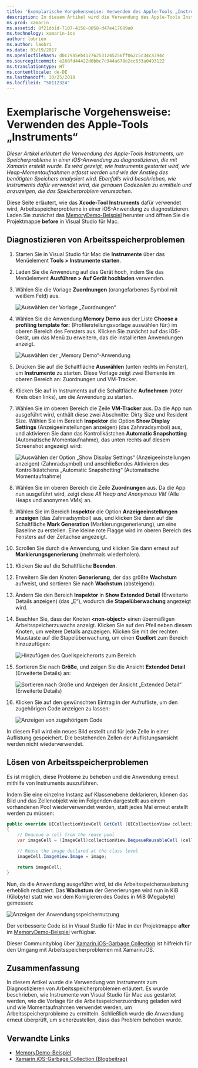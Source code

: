 ```yaml
---
title: 'Exemplarische Vorgehensweise: Verwenden des Apple-Tools „Instruments“'
description: In diesem Artikel wird die Verwendung des Apple-Tools Instruments erläutert, um Speicherprobleme in einer iOS-Anwendung zu diagnostizieren, die mit Xamarin erstellt wurde. Es wird gezeigt, wie Instruments gestartet wird, wie Heap-Momentaufnahmen erfasst werden, wie der Anstieg des benötigten Speichers analysiert wird und mehr.
ms.prod: xamarin
ms.assetid: 8f21db1d-7107-4158-8058-d47e417689a0
ms.technology: xamarin-ios
author: lobrien
ms.author: laobri
ms.date: 03/19/2017
ms.openlocfilehash: d0c79a5eb417762531245256ff062c5c34ca394c
ms.sourcegitcommit: e268fd44422d0bbc7c944a678e2cc633a0493122
ms.translationtype: HT
ms.contentlocale: de-DE
ms.lasthandoff: 10/25/2018
ms.locfileid: "50112324"
---
```

# <a name="walkthrough---using-apples-instruments-tool"></a>Exemplarische Vorgehensweise: Verwenden des Apple-Tools „Instruments“

_Dieser Artikel erläutert die Verwendung des Apple-Tools Instruments, um Speicherprobleme in einer iOS-Anwendung zu diagnostizieren, die mit Xamarin erstellt wurde. Es wird gezeigt, wie Instruments gestartet wird, wie Heap-Momentaufnahmen erfasst werden und wie der Anstieg des benötigten Speichers analysiert wird. Ebenfalls wird beschrieben, wie Instruments dafür verwendet wird, die genauen Codezeilen zu ermitteln und anzuzeigen, die das Speicherproblem verursachen._

Diese Seite erläutert, wie das **Xcode-Tool Instruments** dafür verwendet wird, Arbeitsspeicherprobleme in einer iOS-Anwendung zu diagnostizieren.
Laden Sie zunächst das [MemoryDemo-Beispiel](https://developer.xamarin.com/samples/monotouch/Profiling/MemoryDemo/) herunter und öffnen Sie die Projektmappe **before** in Visual Studio für Mac.

## <a name="diagnosing-the-memory-issues"></a>Diagnostizieren von Arbeitsspeicherproblemen

1. Starten Sie in Visual Studio für Mac die **Instrumente** über das Menüelement **Tools > Instrumente starten**.
2. Laden Sie die Anwendung auf das Gerät hoch, indem Sie das Menüelement **Ausführen > Auf Gerät hochladen** verwenden.
3. Wählen Sie die Vorlage **Zuordnungen** (orangefarbenes Symbol mit weißem Feld) aus.

    ![](walkthrough-apples-instrument-images/00-allocations-tempate.png "Auswählen der Vorlage „Zuordnungen“")

4. Wählen Sie die Anwendung **Memory Demo** aus der Liste **Choose a profiling template for:** (Profilerstellungsvorlage auswählen für:) im oberen Bereich des Fensters aus. Klicken Sie zunächst auf das iOS-Gerät, um das Menü zu erweitern, das die installierten Anwendungen anzeigt.

    ![](walkthrough-apples-instrument-images/01-mem-demo.png "Auswählen der „Memory Demo“-Anwendung")

5. Drücken Sie auf die Schaltfläche **Auswählen** (unten rechts im Fenster), um **Instrumente** zu starten. Diese Vorlage zeigt zwei Elemente im oberen Bereich an: Zuordnungen und VM-Tracker.

6. Klicken Sie auf in Instruments auf die Schaltfläche **Aufnehmen** (roter Kreis oben links), um die Anwendung zu starten.

7. Wählen Sie im oberen Bereich die Zeile **VM-Tracker** aus. Da die App nun ausgeführt wird, enthält diese zwei Abschnitte: Dirty Size und Resident Size. Wählen Sie im Bereich **Inspektor** die Option **Show Display Settings** (Anzeigeeinstellungen anzeigen) (das Zahnradsymbol) aus, und aktivieren Sie dann das Kontrollkästchen **Automatic Snapshotting** (Automatische Momentaufnahme), das unten rechts auf diesem Screenshot angezeigt wird:

    ![](walkthrough-apples-instrument-images/02-auto-snapshot.png "Auswählen der Option „Show Display Settings“ (Anzeigeeinstellungen anzeigen) (Zahnradsymbol) und anschließendes Aktivieren des Kontrollkästchens „Automatic Snapshotting“ (Automatische Momentaufnahme)")

8. Wählen Sie im oberen Bereich die Zeile **Zuordnungen** aus. Da die App nun ausgeführt wird, zeigt diese *All Heap and Anonymous VM* (Alle Heaps und anonymen VMs) an.
9. Wählen Sie im Bereich **Inspektor** die Option **Anzeigeeinstellungen anzeigen** (das Zahnradsymbol) aus, und klicken Sie dann auf die Schaltfläche **Mark Generation** (Markierungsgenerierung), um eine Baseline zu erstellen. Eine kleine rote Flagge wird im oberen Bereich des Fensters auf der Zeitachse angezeigt.
10. Scrollen Sie durch die Anwendung, und klicken Sie dann erneut auf **Markierungsgenerierung** (mehrmals wiederholen).
11. Klicken Sie auf die Schaltfläche **Beenden**.
12. Erweitern Sie den Knoten **Generierung**, der das größte **Wachstum** aufweist, und sortieren Sie nach **Wachstum** (absteigend).
13. Ändern Sie den Bereich **Inspektor** in **Show Extended Detail** (Erweiterte Details anzeigen) (das „E“), wodurch die **Stapelüberwachung** angezeigt wird.

14. Beachten Sie, dass der Knoten **&lt;non-object>** einen übermäßigen Arbeitsspeicherzuwachs anzeigt. Klicken Sie auf den Pfeil neben diesem Knoten, um weitere Details anzuzeigen. Klicken Sie mit der rechten Maustaste auf die Stapelüberwachung, um einen **Quellort** zum Bereich hinzuzufügen:

    ![](walkthrough-apples-instrument-images/03-mem-growth.png "Hinzufügen des Quellspeicherorts zum Bereich")

15. Sortieren Sie nach **Größe**, und zeigen Sie die Ansicht **Extended Detail** (Erweiterte Details) an:

    ![](walkthrough-apples-instrument-images/04-extended-detail.png "Sortieren nach Größe und Anzeigen der Ansicht „Extended Detail“ (Erweiterte Details)")

16. Klicken Sie auf den gewünschten Eintrag in der Aufrufliste, um den zugehörigen Code anzeigen zu lassen:

    ![](walkthrough-apples-instrument-images/05-related-code.png "Anzeigen von zugehörigem Code")

In diesem Fall wird ein neues Bild erstellt und für jede Zelle in einer Auflistung gespeichert. Die bestehenden Zellen der Auflistungsansicht werden nicht wiederverwendet.

## <a name="resolving-the-memory-issues"></a>Lösen von Arbeitsspeicherproblemen

Es ist möglich, diese Probleme zu beheben und die Anwendung erneut mithilfe von Instruments auszuführen.

Indem Sie eine einzelne Instanz auf Klassenebene deklarieren, können das Bild und das Zellenobjekt wie im Folgenden dargestellt aus einem vorhandenen Pool wiederverwendet werden, statt jedes Mal erneut erstellt werden zu müssen:

```csharp
public override UICollectionViewCell GetCell (UICollectionView collectionView, NSIndexPath indexPath)
{
    // Dequeue a cell from the reuse pool
    var imageCell = (ImageCell)collectionView.DequeueReusableCell (cellId, indexPath);

    // Reuse the image declared at the class level
    imageCell.ImageView.Image = image;

    return imageCell;
}
```

Nun, da die Anwendung ausgeführt wird, ist die Arbeitsspeicherauslastung erheblich reduziert. Das **Wachstum** der Generierungen wird nun in KiB (Kilobyte) statt wie vor dem Korrigieren des Codes in MiB (Megabyte) gemessen:

![](walkthrough-apples-instrument-images/06-reduced-memory.png "Anzeigen der Anwendungsspeichernutzung")

Der verbesserte Code ist in Visual Studio für Mac in der Projektmappe **after** im [MemoryDemo-Beispiel](https://developer.xamarin.com/samples/monotouch/Profiling/MemoryDemo/) verfügbar.

Dieser Communityblog über [Xamarin.iOS-Garbage Collection](http://c-sharx.net/2015-04-27-xamarin-ios-the-garbage-collector-and-me/) ist hilfreich für den Umgang mit Arbeitsspeicherproblemen mit Xamarin.iOS.

## <a name="summary"></a>Zusammenfassung

In diesem Artikel wurde die Verwendung von Instruments zum Diagnostizieren von Arbeitsspeicherproblemen erläutert.
Es wurde beschrieben, wie Instrumente von Visual Studio für Mac aus gestartet werden, wie die Vorlage für die Arbeitsspeicherzuordnung geladen wird und wie Momentaufnahmen verwendet werden, um Arbeitsspeicherprobleme zu ermitteln.
Schließlich wurde die Anwendung erneut überprüft, um sicherzustellen, dass das Problem behoben wurde.

## <a name="related-links"></a>Verwandte Links

- [MemoryDemo-Beispiel](https://developer.xamarin.com/samples/monotouch/Profiling/MemoryDemo/)
- [Xamarin.iOS-Garbage Collection (Blogbeitrag)](http://c-sharx.net/2015-04-27-xamarin-ios-the-garbage-collector-and-me/)
